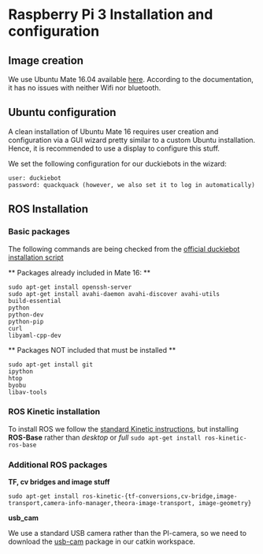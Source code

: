 # Raspberry Pi 3 Installation and configuration

## Image creation
We use Ubuntu Mate 16.04 available [here](https://ubuntu-mate.org/raspberry-pi/). According to the documentation, it has no issues with neither Wifi nor bluetooth.

## Ubuntu configuration
A clean installation of Ubuntu Mate 16 requires user creation and configuration via a GUI wizard pretty similar to a custom Ubuntu installation. Hence, it is recommended to use a display to configure this stuff.

We set the following configuration for our duckiebots in the wizard:

    user: duckiebot
    password: quackquack (however, we also set it to log in automatically)

## ROS Installation
### Basic packages
The following commands are being checked from the [official duckiebot installation script](https://github.com/duckietown/Software/blob/master/setup/duckiebot_img_creation.sh)

** Packages already included in Mate 16: **

    sudo apt-get install openssh-server
    sudo apt-get install avahi-daemon avahi-discover avahi-utils
    build-essential
    python
    python-dev
    python-pip
    curl
    libyaml-cpp-dev
    
** Packages NOT included that must be installed **

    sudo apt-get install git
    ipython
    htop
    byobu
    libav-tools


### ROS Kinetic installation
To install ROS we follow the [standard Kinetic instructions](http://wiki.ros.org/kinetic/Installation/Ubuntu), but installing **ROS-Base** rather than *desktop* or *full* `sudo apt-get install ros-kinetic-ros-base` 


### Additional ROS packages
**TF, cv bridges and image stuff**
    
    sudo apt-get install ros-kinetic-{tf-conversions,cv-bridge,image-transport,camera-info-manager,theora-image-transport, image-geometry}

**usb_cam**

We use a standard USB camera rather than the PI-camera, so we need to download the [usb-cam](https://github.com/bosch-ros-pkg/usb_cam) package in our catkin workspace.
